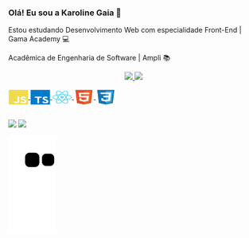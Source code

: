 ### Olá! Eu sou a Karoline Gaia 👋
<p>Estou estudando Desenvolvimento Web com especialidade Front-End | Gama Academy 💻 </p>
<p>Acadêmica de Engenharia de Software | Ampli 📚</p>


<div align="center">
  <a href="https://https://github.com/Karolinegaia">
  <img height="180em" src="https://github-readme-stats.vercel.app/api?username=Karolinegaia&show_icons=true&theme=dracula&include_all_commits=true&count_private=true"/>
  <img height="180em" src="https://github-readme-stats.vercel.app/api/top-langs/?username=Karolinegaia&layout=compact&langs_count=7&theme=dracula"/>
</div>
<div style="display: inline_block"><br>
  <img align="center" alt="Karol-Js" height="30" width="40" src="https://raw.githubusercontent.com/devicons/devicon/master/icons/javascript/javascript-plain.svg">
  <img align="center" alt="Karol-Ts" height="30" width="40" src="https://raw.githubusercontent.com/devicons/devicon/master/icons/typescript/typescript-plain.svg">
  <img align="center" alt="Karol-React" height="30" width="40" src="https://raw.githubusercontent.com/devicons/devicon/master/icons/react/react-original.svg">
  <img align="center" alt="Karol-HTML" height="30" width="40" src="https://raw.githubusercontent.com/devicons/devicon/master/icons/html5/html5-original.svg">
  <img align="center" alt="Karol-CSS" height="30" width="40" src="https://raw.githubusercontent.com/devicons/devicon/master/icons/css3/css3-original.svg">
 
  
  </div>
  
  ##
 
<div> 
  <a href = "mailto:drakarolinegaia"><img src="https://img.shields.io/badge/-Gmail-%23333?style=for-the-badge&logo=gmail&logoColor=white" target="_blank"></a>
  <a href="https://https://www.linkedin.com/in/karoline-gaia-alexandre-919b31120/" target="_blank"><img src="https://img.shields.io/badge/-LinkedIn-%230077B5?style=for- the-badge&logo=linkedin&logoColor=white" target="_blank"></a> 
 
  ![Snake animation](https://github.com/rafaballerini/rafaballerini/blob/output/github-contribution-grid-snake.svg)
 
</div>
